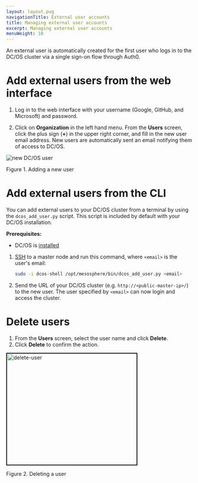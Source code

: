 ```yaml
---
layout: layout.pug
navigationTitle: External user accounts
title: Managing external user accounts
excerpt: Managing external user accounts
menuWeight: 10
---
```

<!-- The source repository for this topic is https://github.com/dcos/dcos-docs-site -->

An external user is automatically created for the first user who logs in to the DC/OS cluster via a single sign-on flow through Auth0.

# Add external users from the web interface

1.  Log in to the web interface with your username (Google, GitHub, and Microsoft) and password.

2.  Click on  **Organization** in the left hand menu. From the **Users** screen, click the plus sign (**+**) in the upper right corner, and fill in the new user email address. New users are automatically sent an email notifying them of access to DC/OS.

![new DC/OS user](/1.13/img/1-11-add-user-to-cluster.png)

Figure 1. Adding a new user

# Add external users from the CLI
You can add external users to your DC/OS cluster from a terminal by using the `dcos_add_user.py` script. This script is included by default with your DC/OS installation.

**Prerequisites:**

- DC/OS is [installed](/1.13/installing/)

1.  [SSH](/1.13/administering-clusters/sshcluster/) to a master node and run this command, where `<email>` is the user's email:

    ```bash
    sudo -i dcos-shell /opt/mesosphere/bin/dcos_add_user.py <email>
    ```

2.  Send the URL of your DC/OS cluster (e.g. `http://<public-master-ip>/`) to the new user. The user specified by `<email>` can now login and access the cluster.

# Delete users
1.  From the **Users** screen, select the user name and click **Delete**.
2.  Click **Delete** to confirm the action.

<img src="/1.12/img/1-11-delete-user.png" alt="delete-user" width="350" height="300" border="2">

 Figure 2. Deleting a user
